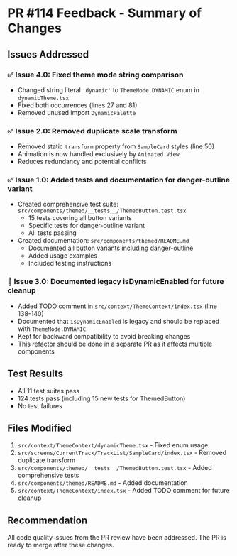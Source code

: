 # PR #114 Feedback - Summary of Changes

## Issues Addressed

### ✅ Issue 4.0: Fixed theme mode string comparison

- Changed string literal `'dynamic'` to `ThemeMode.DYNAMIC` enum in `dynamicTheme.tsx`
- Fixed both occurrences (lines 27 and 81)
- Removed unused import `DynamicPalette`

### ✅ Issue 2.0: Removed duplicate scale transform

- Removed static `transform` property from `SampleCard` styles (line 50)
- Animation is now handled exclusively by `Animated.View`
- Reduces redundancy and potential conflicts

### ✅ Issue 1.0: Added tests and documentation for danger-outline variant

- Created comprehensive test suite: `src/components/themed/__tests__/ThemedButton.test.tsx`
  - 15 tests covering all button variants
  - Specific tests for danger-outline variant
  - All tests passing
- Created documentation: `src/components/themed/README.md`
  - Documented all button variants including danger-outline
  - Added usage examples
  - Included testing instructions

### 📝 Issue 3.0: Documented legacy isDynamicEnabled for future cleanup

- Added TODO comment in `src/context/ThemeContext/index.tsx` (line 138-140)
- Documented that `isDynamicEnabled` is legacy and should be replaced with `ThemeMode.DYNAMIC`
- Kept for backward compatibility to avoid breaking changes
- This refactor should be done in a separate PR as it affects multiple components

## Test Results

- All 11 test suites pass
- 124 tests pass (including 15 new tests for ThemedButton)
- No test failures

## Files Modified

1. `src/context/ThemeContext/dynamicTheme.tsx` - Fixed enum usage
2. `src/screens/CurrentTrack/TrackList/SampleCard/index.tsx` - Removed duplicate transform
3. `src/components/themed/__tests__/ThemedButton.test.tsx` - Added comprehensive tests
4. `src/components/themed/README.md` - Added documentation
5. `src/context/ThemeContext/index.tsx` - Added TODO comment for future cleanup

## Recommendation

All code quality issues from the PR review have been addressed. The PR is ready to merge after these changes.
